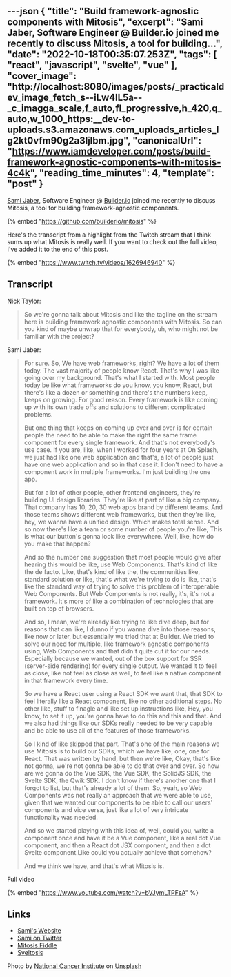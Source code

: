 ---json
{
  "title": "Build framework-agnostic components with Mitosis",
  "excerpt": "Sami Jaber, Software Engineer @ Builder.io joined me recently to discuss Mitosis, a tool for building...",
  "date": "2022-10-18T00:35:07.253Z",
  "tags": [
    "react",
    "javascript",
    "svelte",
    "vue"
  ],
  "cover_image": "http://localhost:8080/images/posts/_practicaldev_image_fetch_s--iLw4lL5a--_c_imagga_scale,f_auto,fl_progressive,h_420,q_auto,w_1000_https:__dev-to-uploads.s3.amazonaws.com_uploads_articles_lg2kt0vfm90g2a3ljlbm.jpg",
  "canonicalUrl": "https://www.iamdeveloper.com/posts/build-framework-agnostic-components-with-mitosis-4c4k",
  "reading_time_minutes": 4,
  "template": "post"
}
---

[Sami Jaber](https://twitter.com/samijaber_), Software Engineer @ [Builder.io](https://Builder.io) joined me recently to discuss Mitosis, a tool for building framework-agnostic components.

{% embed "https://github.com/builderio/mitosis" %}

Here's the transcript from a highlight from the Twitch stream that I think sums up what Mitosis is really well. If you want to check out the full video, I've added it to the end of this post.

{% embed "https://www.twitch.tv/videos/1626946940" %}

## Transcript

Nick Taylor:

> So we're gonna talk about Mitosis and like the tagline on the stream here is building framework agnostic components with Mitosis. So can you kind of maybe unwrap that for everybody, uh, who might not be familiar with the project?

Sami Jaber:

> For sure. So, We have web frameworks, right? We have a lot of them today. The vast majority of people know React. That's why I was like going over my background. That's what I started with. Most people today be like what frameworks do you know, you know, React, but there's like a dozen or something and there's the numbers keep, keeps on growing. For good reason. Every framework is like coming up with its own trade offs and solutions to different complicated problems.
>
> But one thing that keeps on coming up over and over is for certain people the need to be able to make the right the same frame component for every single framework. And that's not everybody's use case. If you are, like, when I worked for four years at On Splash, we just had like one web application and that's, a lot of people just have one web application and so in that case it. I don't need to have a component work in multiple frameworks. I'm just building the one app.
>
> But for a lot of other people, other frontend engineers, they're building UI design libraries. They're like at part
of like a big company. That company has 10, 20, 30 web apps brand by different teams. And those teams shows different web frameworks, but then they're like, hey, we wanna have a unified design. Which makes total sense. And so now there's like a team or some number of people you're like, This is what our button's gonna look like everywhere. Well, like, how do you make that happen?
>
> And so the number one suggestion that most people would give after hearing this would be like, use Web Components. That's kind of like the de facto. Like, that's kind of like the, the communities like, standard solution or like, that's what we're trying to do is like, that's like the standard way of trying to solve this problem of interoperable Web Components. But Web Components is not really, it's, it's not a framework. It's more of like a combination of technologies that are built on top of browsers.
>
> And so, I mean, we're already like trying to like dive deep, but for reasons that can like, I dunno if you wanna dive into those reasons, like now or later, but essentially we tried that at Builder. We tried to solve our need for multiple, like framework agnostic components using, Web Components and that didn't quite cut it for our needs. Especially because we wanted, out of the box support for SSR (server-side rendering) for every single output. We wanted it to feel as close, like not feel as close as well, to feel like a native component in that framework every time.
>
> So we have a React user using a React SDK we want that, that SDK to feel literally like a React component, like no other additional steps. No other like, stuff to finagle and
like set up instructions like, Hey, you know, to set it up, you're gonna have to do this and this and that. And we also had things like our SDKs really needed to be very capable and be able to use all of the features of those frameworks.
>
> So I kind of like skipped that part. That's one of the main reasons we use Mitosis is to build our SDKs, which we have like, one, one for React. That was written by hand, but then we're like, Okay, that's like not gonna, we're not gonna be able to do that over and over. So how are we gonna do the Vue SDK, the Vue  SDK, the SolidJS SDK, the Svelte SDK, the Qwik SDK. I don't know if there's another one that I forgot to list, but that's already a lot of them. So, yeah, so Web Components was not really an approach that we were able to use, given that we wanted our components to be able to call our users' components and vice versa, just like a lot of very intricate functionality was needed.
>
> And so we started playing with this idea of, well, could you, write a component once and have it be a Vue component, like a real dot Vue component, and then a React dot JSX component, and then a dot Svelte component.Like could you actually achieve that somehow?
>
> And we think we have, and that's what Mitosis is.

Full video

{% embed "https://www.youtube.com/watch?v=bVJymLTPFsA" %}

## Links

- [Sami's Website](https://sami.website)
- [Sami on Twitter](https://twitter.com/samijaber_)
- [Mitosis Fiddle](https://mitosis.builder.io)
- [Sveltosis](https://try.sveltosis.dev)

Photo by <a href="https://unsplash.com/@nci?utm_source=unsplash&utm_medium=referral&utm_content=creditCopyText">National Cancer Institute</a> on <a href="https://unsplash.com/s/photos/mitosis?utm_source=unsplash&utm_medium=referral&utm_content=creditCopyText">Unsplash</a>
